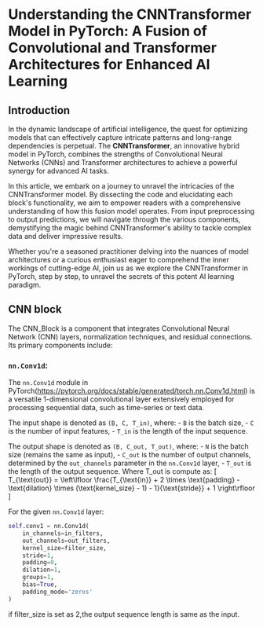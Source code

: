 # Understanding the CNNTransformer Model in PyTorch: A Fusion of Convolutional and Transformer Architectures for Enhanced AI Learning

## Introduction

In the dynamic landscape of artificial intelligence, the quest for optimizing models that can effectively capture intricate patterns and long-range dependencies is perpetual. The **CNNTransformer**, an innovative hybrid model in PyTorch, combines the strengths of Convolutional Neural Networks (CNNs) and Transformer architectures to achieve a powerful synergy for advanced AI tasks.

In this article, we embark on a journey to unravel the intricacies of the CNNTransformer model. By dissecting the code and elucidating each block's functionality, we aim to empower readers with a comprehensive understanding of how this fusion model operates. From input preprocessing to output predictions, we will navigate through the various components, demystifying the magic behind CNNTransformer's ability to tackle complex data and deliver impressive results.

Whether you're a seasoned practitioner delving into the nuances of model architectures or a curious enthusiast eager to comprehend the inner workings of cutting-edge AI, join us as we explore the CNNTransformer in PyTorch, step by step, to unravel the secrets of this potent AI learning paradigm.

## CNN block ##
The CNN_Block is a component that integrates Convolutional Neural Network (CNN) layers, normalization techniques, and residual connections. Its primary components include:
### `nn.Conv1d`:

The `nn.Conv1d` module in PyTorch(https://pytorch.org/docs/stable/generated/torch.nn.Conv1d.html) is a versatile 1-dimensional convolutional layer extensively employed for processing sequential data, such as time-series or text data.

The input shape is denoted as `(B, C, T_in)`, where:
    - `B` is the batch size,
    - `C` is the number of input features,
    - `T_in` is the length of the input sequence.

The output shape is denoted as `(B, C_out, T_out)`, where:
    - `N` is the batch size (remains the same as input),
    - `C_out` is the number of output channels, determined by the `out_channels` parameter in the `nn.Conv1d` layer,
    - `T_out` is the length of the output sequence.
    Where T_out is compute as:
        \[ T_{\text{out}} = \left\lfloor \frac{T_{\text{in}} + 2 \times \text{padding} - \text{dilation} \times (\text{kernel\_size} - 1) - 1}{\text{stride}} + 1 \right\rfloor \]

For the given `nn.Conv1d` layer:

```python
self.conv1 = nn.Conv1d(
    in_channels=in_filters,
    out_channels=out_filters,
    kernel_size=filter_size,
    stride=1,
    padding=0,
    dilation=1,
    groups=1,
    bias=True,
    padding_mode='zeros'
)
```
if filter_size is set as 2,the output sequence length is same as the input.





